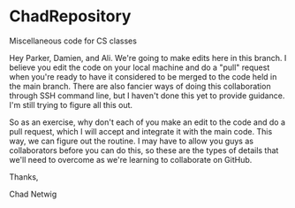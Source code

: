 # ChadRepository
Miscellaneous code for CS classes

Hey Parker, Damien, and Ali. We're going to make edits here in this branch. I believe you edit the code on your local machine and do a "pull" request when you're ready to have it considered to be merged to the code held in the main branch. There are also fancier ways of doing this collaboration through SSH command line, but I haven't done this yet to provide guidance. I'm still trying to figure all this out.

So as an exercise, why don't each of you make an edit to the code and do a pull request, which I will accept and integrate it with the main code. This way, we can figure out the routine. I may have to allow you guys as collaborators before you can do this, so these are the types of details that we'll need to overcome as we're learning to collaborate on GitHub.

Thanks,

Chad Netwig
